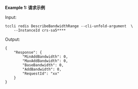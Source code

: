 **Example 1: 请求示例**



Input: 

```
tccli redis DescribeBandwidthRange --cli-unfold-argument  \
    --InstanceId crs-sa5****
```

Output: 
```
{
    "Response": {
        "MinAddBandwidth": 0,
        "MaxAddBandwidth": 0,
        "BaseBandwidth": 0,
        "AddBandwidth": 0,
        "RequestId": "xx"
    }
}
```

